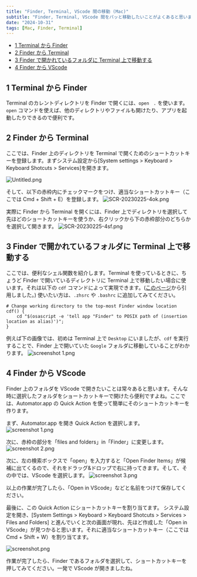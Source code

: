 ```yaml
---
title: "Finder, Terminal, VScode 間の移動 (Mac)"
subtitle: "Finder, Terminal, VScode 間をパッと移動したいことがよくあると思います。そのための方法を以下にまとめました。"
date: "2024-10-31"
tags: [Mac, Finder, Terminal]
---
```


- [1 Terminal から Finder](#1-terminal-から-finder)
- [2 Finder から Terminal](#2-finder-から-terminal)
- [3 Finder で開かれているフォルダに Terminal 上で移動する](#3-finder-で開かれているフォルダに-terminal-上で移動する)
- [4 Finder から VScode](#4-finder-から-vscode)


## 1 Terminal から Finder
Terminal のカレントディレクトリを Finder で開くには、`open　.` を使います。`open` コマンドを使えば、他のディレクトリやファイルも開けたり、アプリを起動したりできるので便利です。



## 2 Finder から Terminal
ここでは、Finder 上のディレクトリを Terminal で開くためのショートカットキーを登録します。まずシステム設定から[System settings > Keyboard > Keyboard Shotcuts > Services]を開きます。

![Untitled.png](https://qiita-image-store.s3.ap-northeast-1.amazonaws.com/0/414636/9e5188ae-4048-9423-35c2-f52ef1ccb5f0.png)

そして、以下の赤枠内にチェックマークをつけ、適当なショートカットキー（ここでは Cmd + Shift + E）を登録します。
![SCR-20230225-4ok.png](https://qiita-image-store.s3.ap-northeast-1.amazonaws.com/0/414636/f5f80cbd-d13e-0efe-4df1-e4068f8a7789.png)

実際に Finder から Terminal を開くには、Finder 上でディレクトリを選択して先ほどのショートカットキーを使うか、右クリックから下の赤枠部分のどちらかを選択して開きます。
![SCR-20230225-4sf.png](https://qiita-image-store.s3.ap-northeast-1.amazonaws.com/0/414636/a0b03cf8-9c42-8f95-b7e6-ed91af3f04c4.png)



## 3 Finder で開かれているフォルダに Terminal 上で移動する
ここでは、便利なシェル関数を紹介します。Terminal を使っているときに、ちょうど Finder で開いているディレクトリに Terminal 上で移動したい場合に使います。それは以下の `cdf` コマンドによって実現できます。([このページ](https://github.com/webpro/dotfiles/blob/master/system/.function.macos)から引用しました。)
使いたい方は、`.zhsrc` や `.bashrc` に追加してみてください。

```shell
# Change working directory to the top-most Finder window location
cdf() {
	cd "$(osascript -e 'tell app "Finder" to POSIX path of (insertion location as alias)')";
}
```

例えば下の画像では、初めは Terminal 上で `Desktop` にいましたが、`cdf` を実行することで、Finder 上で開いていた `Google` フォルダに移動していることがわかります。
![screenshot 1.png](https://qiita-image-store.s3.ap-northeast-1.amazonaws.com/0/414636/7ca6f1ac-dac7-0e32-1506-b0037e594595.png)



## 4 Finder から VScode
Finder 上のフォルダを VScode で開きたいことは常々あると思います。そんな時に選択したフォルダをショートカットキーで開けたら便利ですよね。ここでは、Automator.app の Quick Action を使って簡単にそのショートカットキーを作ります。

まず、Automator.app を開き Quick Action を選択します。
![screenshot 1.png](https://qiita-image-store.s3.ap-northeast-1.amazonaws.com/0/414636/508228c3-9048-07dc-91bb-61d0f8559167.png)

次に、赤枠の部分を「files and folders」in「Finder」に変更します。
![screenshot 2.png](https://qiita-image-store.s3.ap-northeast-1.amazonaws.com/0/414636/e33ab371-bc0d-59dc-22a1-35eaabde3578.png)

次に、左の検索ボックスで「open」を入力すると「Open Finder Items」が候補に出てくるので、それをドラッグ&ドロップで右に持ってきます。そして、その中では、VScode を選択します。
![screenshot 3.png](https://qiita-image-store.s3.ap-northeast-1.amazonaws.com/0/414636/8aacd3b1-73db-6fc6-3490-6a086289f803.png)

以上の作業が完了したら、「Open in VScode」などと名前をつけて保存してください。

最後に、この Quick Action にショートカットキーを割り当てます。
システム設定を開き、[System Settings > Keyboard > Keyboard Shotcuts > Services > Files and Folders] と進んでいくと次の画面が現れ、先ほど作成した「Open in VScode」が見つかると思います。それに適当なショートカットキー（ここでは Cmd + Shift + W）を割り当てます。

![screenshot.png](https://qiita-image-store.s3.ap-northeast-1.amazonaws.com/0/414636/0ea10088-9c7c-8bd9-69ba-b3a969f1dc41.png)

作業が完了したら、Finder であるフォルダを選択して、ショートカットキーを押してみてください。一発で VScode が開きましたね。